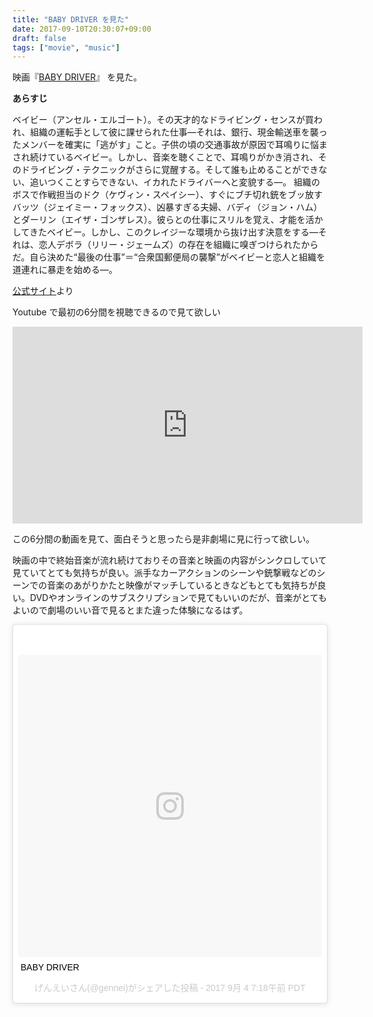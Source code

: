 ```yaml
---
title: "BABY DRIVER を見た"
date: 2017-09-10T20:30:07+09:00
draft: false
tags: ["movie", "music"]
---
```


映画『[BABY DRIVER](http://www.babydriver.jp/)』 を見た。

<!--more-->

**あらすじ**

>
ベイビー（アンセル・エルゴート）。その天才的なドライビング・センスが買われ、組織の運転手として彼に課せられた仕事―それは、銀行、現金輸送車を襲ったメンバーを確実に「逃がす」こと。子供の頃の交通事故が原因で耳鳴りに悩まされ続けているベイビー。しかし、音楽を聴くことで、耳鳴りがかき消され、そのドライビング・テクニックがさらに覚醒する。そして誰も止めることができない、追いつくことすらできない、イカれたドライバーへと変貌する―。
組織のボスで作戦担当のドク（ケヴィン・スペイシー）、すぐにブチ切れ銃をブッ放すバッツ（ジェイミー・フォックス）、凶暴すぎる夫婦、バディ（ジョン・ハム）とダーリン（エイザ・ゴンザレス）。彼らとの仕事にスリルを覚え、才能を活かしてきたベイビー。しかし、このクレイジーな環境から抜け出す決意をする―それは、恋人デボラ（リリー・ジェームズ）の存在を組織に嗅ぎつけられたからだ。自ら決めた“最後の仕事”＝“合衆国郵便局の襲撃”がベイビーと恋人と組織を道連れに暴走を始める―。


[公式サイト](http://www.babydriver.jp/)より

Youtube で最初の6分間を視聴できるので見て欲しい

<iframe width="560" height="315" src="https://www.youtube.com/embed/6XMuUVw7TOM?rel=0" frameborder="0" allowfullscreen></iframe>


この6分間の動画を見て、面白そうと思ったら是非劇場に見に行って欲しい。

映画の中で終始音楽が流れ続けておりその音楽と映画の内容がシンクロしていて見ていてとても気持ちが良い。派手なカーアクションのシーンや銃撃戦などのシーンでの音楽のあがりかたと映像がマッチしているときなどもとても気持ちが良い。DVDやオンラインのサブスクリプションで見てもいいのだが、音楽がとてもよいので劇場のいい音で見るとまた違った体験になるはず。

<blockquote class="instagram-media" data-instgrm-captioned data-instgrm-version="7" style=" background:#FFF; border:0; border-radius:3px; box-shadow:0 0 1px 0 rgba(0,0,0,0.5),0 1px 10px 0 rgba(0,0,0,0.15); margin: 1px; max-width:658px; padding:0; width:99.375%; width:-webkit-calc(100% - 2px); width:calc(100% - 2px);"><div style="padding:8px;"> <div style=" background:#F8F8F8; line-height:0; margin-top:40px; padding:49.72222222222222% 0; text-align:center; width:100%;"> <div style=" background:url(data:image/png;base64,iVBORw0KGgoAAAANSUhEUgAAACwAAAAsCAMAAAApWqozAAAABGdBTUEAALGPC/xhBQAAAAFzUkdCAK7OHOkAAAAMUExURczMzPf399fX1+bm5mzY9AMAAADiSURBVDjLvZXbEsMgCES5/P8/t9FuRVCRmU73JWlzosgSIIZURCjo/ad+EQJJB4Hv8BFt+IDpQoCx1wjOSBFhh2XssxEIYn3ulI/6MNReE07UIWJEv8UEOWDS88LY97kqyTliJKKtuYBbruAyVh5wOHiXmpi5we58Ek028czwyuQdLKPG1Bkb4NnM+VeAnfHqn1k4+GPT6uGQcvu2h2OVuIf/gWUFyy8OWEpdyZSa3aVCqpVoVvzZZ2VTnn2wU8qzVjDDetO90GSy9mVLqtgYSy231MxrY6I2gGqjrTY0L8fxCxfCBbhWrsYYAAAAAElFTkSuQmCC); display:block; height:44px; margin:0 auto -44px; position:relative; top:-22px; width:44px;"></div></div> <p style=" margin:8px 0 0 0; padding:0 4px;"> <a href="https://www.instagram.com/p/BYn0eN_AFPi/" style=" color:#000; font-family:Arial,sans-serif; font-size:14px; font-style:normal; font-weight:normal; line-height:17px; text-decoration:none; word-wrap:break-word;" target="_blank">BABY DRIVER</a></p> <p style=" color:#c9c8cd; font-family:Arial,sans-serif; font-size:14px; line-height:17px; margin-bottom:0; margin-top:8px; overflow:hidden; padding:8px 0 7px; text-align:center; text-overflow:ellipsis; white-space:nowrap;">げんえいさん(@gennei)がシェアした投稿 - <time style=" font-family:Arial,sans-serif; font-size:14px; line-height:17px;" datetime="2017-09-04T14:18:36+00:00">2017 9月 4 7:18午前 PDT</time></p></div></blockquote> <script async defer src="//platform.instagram.com/en_US/embeds.js"></script>
